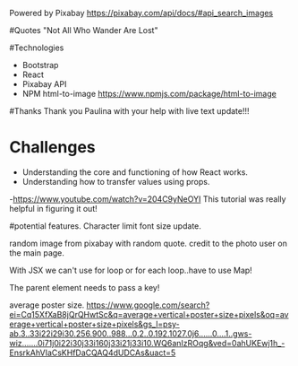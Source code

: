 Powered by Pixabay
https://pixabay.com/api/docs/#api_search_images

#Quotes
"Not All Who Wander Are Lost"

#Technologies
- Bootstrap
- React
- Pixabay API
- NPM html-to-image
https://www.npmjs.com/package/html-to-image

#Thanks
Thank you Paulina with your help with live text update!!!

# Challenges
- Understanding the core and functioning of how React works.
- Understanding how to transfer values using props.

-https://www.youtube.com/watch?v=204C9yNeOYI This tutorial was really helpful in figuring it out!


#potential features.
Character limit font size update.
<!-- live poster size update
Live update the clicked poster.
live update the text on the poster. -->
<!-- select from different fonts.
text color picker -->
<!-- images with spaces yellow+flower (will need to splice) -->
random image from pixabay with random quote.
credit to the photo user on the main page.
<!-- ability to download the finalised poster! -->


With JSX we can't use for loop or for each loop..have to use Map!

The parent element needs to pass a key!


average poster size.
https://www.google.com/search?ei=Cq15XfXaB8jQrQHwtSc&q=average+vertical+poster+size+pixels&oq=average+vertical+poster+size+pixels&gs_l=psy-ab.3..33i22i29i30.256.900..988...0.2..0.192.1027.0j6......0....1..gws-wiz.......0i71j0i22i30j33i160j33i21j33i10.WQ6anIzROqg&ved=0ahUKEwj1h_-EnsrkAhVIaCsKHfDaCQAQ4dUDCAs&uact=5
